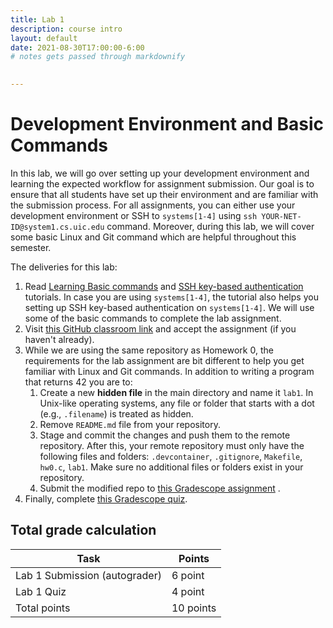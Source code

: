```yaml
---
title: Lab 1
description: course intro
layout: default
date: 2021-08-30T17:00:00-6:00
# notes gets passed through markdownify

 
---
```


# Development Environment and Basic Commands 

In this lab, we will go over setting up your development environment and learning the expected workflow for assignment submission. Our goal is to ensure that all students have set up their environment and are familiar with the submission process. For all assignments, you can either use your development environment or SSH to `systems[1-4]` using `ssh YOUR-NET-ID@system1.cs.uic.edu` command. Moreover, during this lab, we will cover some basic Linux and Git command which are helpful throughout this semester.

The deliveries for this lab:

1. Read [Learning Basic commands](https://docs.google.com/document/d/1QYvUGkOxQEcRDI7CS7dk-MAKphFOB7dd1DuX4ZgQtsY) and [SSH key-based authentication](https://docs.google.com/document/d/160fMo-6Qp2nkm_4ALBMaZezHmllhkOAH3IVPlDBRao8) tutorials. In case you are using `systems[1-4]`, the tutorial also helps you setting up SSH key-based authentication on `systems[1-4]`. We will use some of the basic commands to complete the lab assignment.
2. Visit [this GitHub classroom link](https://classroom.github.com/a/tQb_z3bT) and accept the assignment (if you haven't already). 
3. While we are using the same repository as Homework 0, the requirements for the lab assignment are bit different to help you get familiar with Linux and Git commands. In addition to writing a program that returns 42 you are to:
   1. Create a new **hidden file** in the main directory and name it `lab1`. In Unix-like operating systems, any file or folder that starts with a dot (e.g., `.filename`) is treated as hidden. 
   2. Remove `README.md` file from your repository. 
   3. Stage and commit the changes and push them to the remote repository. After this, your remote repository must only have the following files and folders: `.devcontainer`, `.gitignore`, `Makefile`, `hw0.c`, `lab1`. Make sure no additional files or folders exist in your repository. 
   4. Submit the modified repo to [this Gradescope assignment](https://www.gradescope.com/courses/293389/assignments/1448465) .
3. Finally, complete [this Gradescope quiz](https://www.gradescope.com/courses/293389/assignments/1448302).


## Total grade calculation

| Task | Points |
|---|---|
| Lab 1 Submission (autograder) | 6 point |
| Lab 1 Quiz | 4 point |
| Total points | 10 points |
